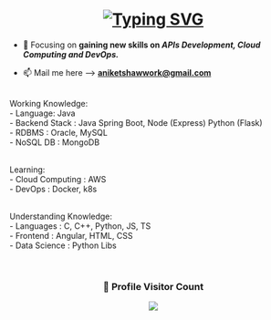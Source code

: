 <h1 align="center">
  <a href="https://git.io/typing-svg"><img src="https://readme-typing-svg.herokuapp.com?font=Fira+Code&duration=1000&pause=1000&center=true&random=false&width=435&lines=Scholar%40SAP;Self+Taught+Backend+Developer" alt="Typing SVG" /></a>
</h1>

- 🌱 Focusing on **gaining new skills on _APIs Development, Cloud Computing and DevOps._**

- 📫 Mail me here --> **aniketshawwork@gmail.com**

<br>Working Knowledge:
<br>- Language: Java
<br>- Backend Stack : Java Spring Boot, Node (Express) Python (Flask)
<br>- RDBMS : Oracle, MySQL
<br>- NoSQL DB : MongoDB

<br>Learning:
<br>- Cloud Computing : AWS
<br>- DevOps : Docker, k8s

<br>Understanding Knowledge:
<br>- Languages : C, C++, Python, JS, TS
<br>- Frontend : Angular, HTML, CSS
<br>- Data Science : Python Libs
 
<br>
<div align=center>
    <h3><b>📍 Profile Visitor Count</b></h3>
</div>
<!-- retro visitor counter -->  
<p align="center" >   
  <img src="https://profile-counter.glitch.me/aniketshaw29/count.svg" />  
</p>
